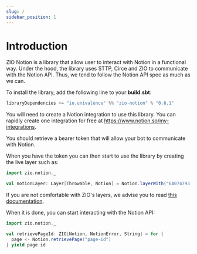 ```yaml
---
slug: /
sidebar_position: 1
---
```


# Introduction

ZIO Notion is a library that allow user to interact with Notion in a functional way. Under the hood, the library uses
STTP, Circe and ZIO to communicate with the Notion API. Thus, we tend to follow the Notion API spec as much as we can.

To install the library, add the following line to your **build.sbt**:

```scala
libraryDependencies += "io.univalence" %% "zio-notion" % "0.6.1"
```

You will need to create a Notion integration to use this library. You can rapidly create one integration for free at
https://www.notion.so/my-integrations.

You should retrieve a bearer token that will allow your bot to communicate with Notion.

When you have the token you can then start to use the library by creating the live layer such as:

```scala
import zio.notion._

val notionLayer: Layer[Throwable, Notion] = Notion.layerWith("6A074793-D735-4BF6-9159-24351D239BBC")
```

If you are not comfortable with ZIO's layers, we advise you to read 
[this documentation](https://zio.dev/next/datatypes/contextual/zlayer).

When it is done, you can start interacting with the Notion API:

````scala
import zio.notion._

val retrievePageId: ZIO[Notion, NotionError, String] = for {
  page <- Notion.retrievePage("page-id")
} yield page.id
````